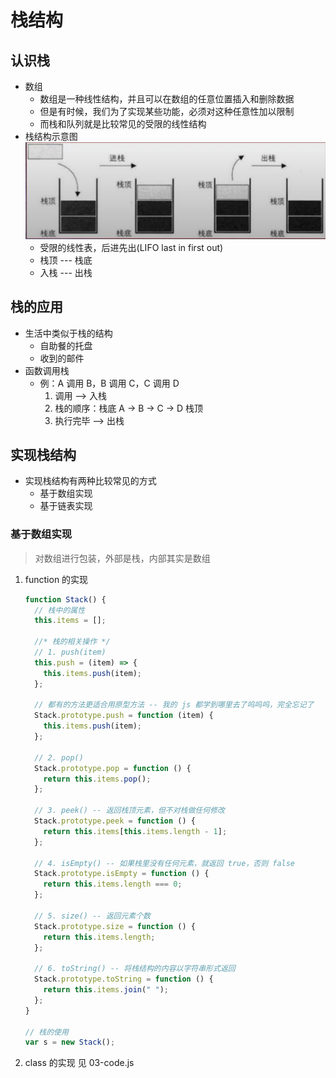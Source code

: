 <!--
 * @Author: East
 * @Date: 2021-12-08 01:03:38
 * @LastEditTime: 2021-12-08 02:07:09
 * @LastEditors: Please set LastEditors
 * @Description: 栈结构
 * @FilePath: \forGreaterGood\algorithm\03-栈.md
-->

# 栈结构

## 认识栈

- 数组
  - 数组是一种线性结构，并且可以在数组的任意位置插入和删除数据
  - 但是有时候，我们为了实现某些功能，必须对这种任意性加以限制
  - 而栈和队列就是比较常见的受限的线性结构
- 栈结构示意图 ![栈结构示意图](./imgs/03_stack_structure.png)
  - 受限的线性表，后进先出(LIFO last in first out)
  - 栈顶 --- 栈底
  - 入栈 --- 出栈

## 栈的应用

- 生活中类似于栈的结构
  - 自助餐的托盘
  - 收到的邮件
- 函数调用栈
  - 例：A 调用 B，B 调用 C，C 调用 D
    1. 调用 --> 入栈
    2. 栈的顺序：栈底 A -> B -> C -> D 栈顶
    3. 执行完毕 --> 出栈

## 实现栈结构

- 实现栈结构有两种比较常见的方式
  - 基于数组实现
  - 基于链表实现

### 基于数组实现

> 对数组进行包装，外部是栈，内部其实是数组

1. function 的实现

   ```js
   function Stack() {
     // 栈中的属性
     this.items = [];

     //* 栈的相关操作 */
     // 1. push(item)
     this.push = (item) => {
       this.items.push(item);
     };

     // 都有的方法更适合用原型方法 -- 我的 js 都学到哪里去了呜呜呜，完全忘记了
     Stack.prototype.push = function (item) {
       this.items.push(item);
     };

     // 2. pop()
     Stack.prototype.pop = function () {
       return this.items.pop();
     };

     // 3. peek() -- 返回栈顶元素，但不对栈做任何修改
     Stack.prototype.peek = function () {
       return this.items[this.items.length - 1];
     };

     // 4. isEmpty() -- 如果栈里没有任何元素，就返回 true，否则 false
     Stack.prototype.isEmpty = function () {
       return this.items.length === 0;
     };

     // 5. size() -- 返回元素个数
     Stack.prototype.size = function () {
       return this.items.length;
     };

     // 6. toString() -- 将栈结构的内容以字符串形式返回
     Stack.prototype.toString = function () {
       return this.items.join(" ");
     };
   }

   // 栈的使用
   var s = new Stack();
   ```

2. class 的实现 见 03-code.js
